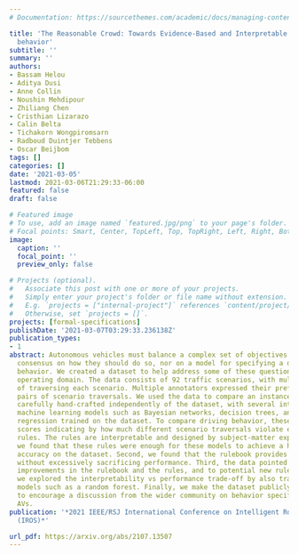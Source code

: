 ```yaml
---
# Documentation: https://sourcethemes.com/academic/docs/managing-content/

title: 'The Reasonable Crowd: Towards Evidence-Based and Interpretable Models of Driving
  behavior'
subtitle: ''
summary: ''
authors:
- Bassam Helou
- Aditya Dusi
- Anne Collin
- Noushin Mehdipour
- Zhiliang Chen
- Cristhian Lizarazo
- Calin Belta
- Tichakorn Wongpiromsarn
- Radboud Duintjer Tebbens
- Oscar Beijbom
tags: []
categories: []
date: '2021-03-05'
lastmod: 2021-03-06T21:29:33-06:00
featured: false
draft: false

# Featured image
# To use, add an image named `featured.jpg/png` to your page's folder.
# Focal points: Smart, Center, TopLeft, Top, TopRight, Left, Right, BottomLeft, Bottom, BottomRight.
image:
  caption: ''
  focal_point: ''
  preview_only: false

# Projects (optional).
#   Associate this post with one or more of your projects.
#   Simply enter your project's folder or file name without extension.
#   E.g. `projects = ["internal-project"]` references `content/project/deep-learning/index.md`.
#   Otherwise, set `projects = []`.
projects: [formal-specifications]
publishDate: '2021-03-07T03:29:33.236138Z'
publication_types:
- 1
abstract: Autonomous vehicles must balance a complex set of objectives. There is no
  consensus on how they should do so, nor on a model for specifying a desired driving
  behavior. We created a dataset to help address some of these questions in a limited
  operating domain. The data consists of 92 traffic scenarios, with multiple ways
  of traversing each scenario. Multiple annotators expressed their preference between
  pairs of scenario traversals. We used the data to compare an instance of a rulebook,
  carefully hand-crafted independently of the dataset, with several interpretable
  machine learning models such as Bayesian networks, decision trees, and logistic
  regression trained on the dataset. To compare driving behavior, these models use
  scores indicating by how much different scenario traversals violate each of 14 driving
  rules. The rules are interpretable and designed by subject-matter experts. First,
  we found that these rules were enough for these models to achieve a high classification
  accuracy on the dataset. Second, we found that the rulebook provides high interpretability
  without excessively sacrificing performance. Third, the data pointed to possible
  improvements in the rulebook and the rules, and to potential new rules. Fourth,
  we explored the interpretability vs performance trade-off by also training non-interpretable
  models such as a random forest. Finally, we make the dataset publicly available
  to encourage a discussion from the wider community on behavior specification for
  AVs.
publication: '*2021 IEEE/RSJ International Conference on Intelligent Robots and Systems
  (IROS)*'

url_pdf: https://arxiv.org/abs/2107.13507
---
```

